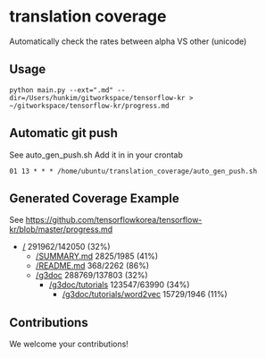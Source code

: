 # translation coverage
Automatically check the rates between alpha VS other (unicode)

## Usage
```
python main.py --ext=".md" --dir=/Users/hunkim/gitworkspace/tensorflow-kr > ~/gitworkspace/tensorflow-kr/progress.md
```

## Automatic git push
See auto_gen_push.sh
Add it in in your crontab
```
01 13 * * * /home/ubuntu/translation_coverage/auto_gen_push.sh
```

## Generated Coverage Example 
See https://github.com/tensorflowkorea/tensorflow-kr/blob/master/progress.md

* [/](/) 291962/142050 (32%)
  * [/SUMMARY.md](/SUMMARY.md) 2825/1985 (41%)
  * [/README.md](/README.md) 368/2262 (86%)
  * [/g3doc](/g3doc) 288769/137803 (32%)
    * [/g3doc/tutorials](/g3doc/tutorials) 123547/63990 (34%)
      * [/g3doc/tutorials/word2vec](/g3doc/tutorials/word2vec) 15729/1946 (11%)

## Contributions
We welcome your contributions! 
